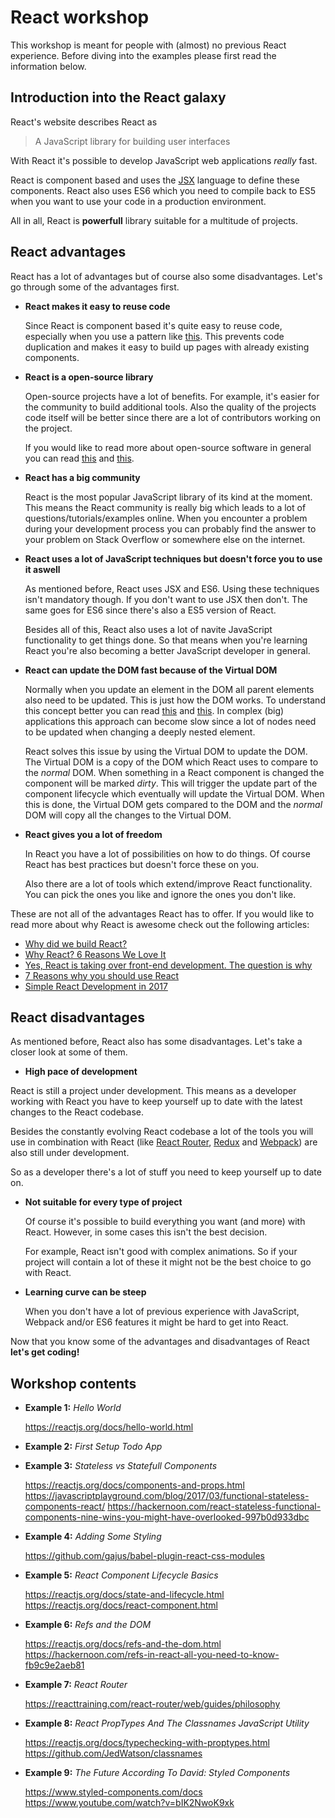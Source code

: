 # React workshop

This workshop is meant for people with (almost) no previous React experience. Before diving into the examples please first read the information below.

## Introduction into the React galaxy

React's website describes React as 

> A JavaScript library for building user interfaces

With React it's possible to develop JavaScript web applications *really* fast. 

React is component based and uses the [JSX](https://jsx.github.io/) language to define these components. React also uses ES6 which you need to compile back to ES5 when you want to use your code in a production environment.

All in all, React is **powerfull** library suitable for a multitude of projects.

## React advantages

React has a lot of advantages but of course also some disadvantages. Let's go through some of the advantages first.

- **React makes it easy to reuse code**

  Since React is component based it's quite easy to reuse code, especially when you use a pattern like [this](https://medium.com/@dan_abramov/smart-and-dumb-components-7ca2f9a7c7d0). This prevents code duplication and makes it easy to build up pages with already existing components.

- **React is a open-source library**

  Open-source projects have a lot of benefits. For example, it's easier for the community to build additional tools. Also the quality of the projects code itself will be better since there are a lot of contributors working on the project.
  
  If you would like to read more about open-source software in general you can read [this](https://opensource.com/article/17/8/enterprise-open-source-advantages) and [this](https://www.zivtech.com/blog/benefits-open-source-software).

- **React has a big community**

  React is the most popular JavaScript library of its kind at the moment. This means the React community is really big which leads to a lot of questions/tutorials/examples online. When you encounter a problem during your development process you can probably find the answer to your problem on Stack Overflow or somewhere else on the internet.

- **React uses a lot of JavaScript techniques but doesn't force you to use it aswell**

  As mentioned before, React uses JSX and ES6. Using these techniques isn't mandatory though. If you don't want to use JSX then don't. The same goes for ES6 since there's also a ES5 version of React.

  Besides all of this, React also uses a lot of navite JavaScript functionality to get things done. So that means when you're learning React you're also becoming a better JavaScript developer in general.
  
- **React can update the DOM fast because of the Virtual DOM**

  Normally when you update an element in the DOM all parent elements also need to be updated. This is just how the DOM works. To understand this concept better you can read [this](https://developer.mozilla.org/en-US/docs/Introduction_to_Layout_in_Mozilla) and [this](http://taligarsiel.com/Projects/howbrowserswork1.htm#Parsing_general). In complex (big) applications this approach can become slow since a lot of nodes need to be updated when changing a deeply nested element.

  React solves this issue by using the Virtual DOM to update the DOM. The Virtual DOM is a copy of the DOM which React uses to compare to the *normal* DOM. When something in a React component is changed the component will be marked *dirty*. This will trigger the update part of the component lifecycle which eventually will update the Virtual DOM. When this is done, the Virtual DOM gets compared to the DOM and the *normal* DOM will copy all the changes to the Virtual DOM.
  
- **React gives you a lot of freedom**

  In React you have a lot of possibilities on how to do things. Of course React has best practices but doesn't force these on you. 

  Also there are a lot of tools which extend/improve React functionality. You can pick the ones you like and ignore the ones you don't like.
  
These are not all of the advantages React has to offer. If you would like to read more about why React is awesome check out the following articles:

- [Why did we build React?](https://reactjs.org/blog/2013/06/05/why-react.html)
- [Why React? 6 Reasons We Love It](https://blog.syncano.io/reactjs-reasons-why-part-1/)
- [Yes, React is taking over front-end development. The question is why](https://medium.freecodecamp.org/yes-react-is-taking-over-front-end-development-the-question-is-why-40837af8ab76)
- [7 Reasons why you should use React](https://stories.jotform.com/7-reasons-why-you-should-use-react-ad420c634247)
- [Simple React Development in 2017](https://hackernoon.com/simple-react-development-in-2017-113bd563691f)
  
## React disadvantages

As mentioned before, React also has some disadvantages. Let's take a closer look at some of them.

- **High pace of development**

 React is still a project under development. This means as a developer working with React you have to keep yourself up to date with the latest changes to the React codebase. 
 
 Besides the constantly evolving React codebase a lot of the tools you will use in combination with React (like [React Router](https://github.com/ReactTraining/react-router), [Redux](https://github.com/reactjs/redux) and [Webpack](https://webpack.js.org/)) are also still under development. 
 
 So as a developer there's a lot of stuff you need to keep yourself up to date on.
 
- **Not suitable for every type of project**
 
  Of course it's possible to build everything you want (and more) with React. However, in some cases this isn't the best decision.
  
  For example, React isn't good with complex animations. So if your project will contain a lot of these it might not be the best choice to go with React.
  
- **Learning curve can be steep**

  When you don't have a lot of previous experience with JavaScript, Webpack and/or ES6 features it might be hard to get into React.
  
Now that you know some of the advantages and disadvantages of React **let's get coding!**

## Workshop contents

- **Example 1:** *Hello World*

  https://reactjs.org/docs/hello-world.html
 
- **Example 2:** *First Setup Todo App*
- **Example 3:** *Stateless vs Statefull Components*

  https://reactjs.org/docs/components-and-props.html
  https://javascriptplayground.com/blog/2017/03/functional-stateless-components-react/
  https://hackernoon.com/react-stateless-functional-components-nine-wins-you-might-have-overlooked-997b0d933dbc
  
- **Example 4:** *Adding Some Styling*

  https://github.com/gajus/babel-plugin-react-css-modules
  
- **Example 5:** *React Component Lifecycle Basics*

  https://reactjs.org/docs/state-and-lifecycle.html
  https://reactjs.org/docs/react-component.html
  
- **Example 6:** *Refs and the DOM*
  
  https://reactjs.org/docs/refs-and-the-dom.html
  https://hackernoon.com/refs-in-react-all-you-need-to-know-fb9c9e2aeb81
  
- **Example 7:** *React Router*

  https://reacttraining.com/react-router/web/guides/philosophy
  
- **Example 8:** *React PropTypes And The Classnames JavaScript Utility*

  https://reactjs.org/docs/typechecking-with-proptypes.html
  https://github.com/JedWatson/classnames
  
- **Example 9:** *The Future According To David: Styled Components*

  https://www.styled-components.com/docs
  https://www.youtube.com/watch?v=bIK2NwoK9xk
